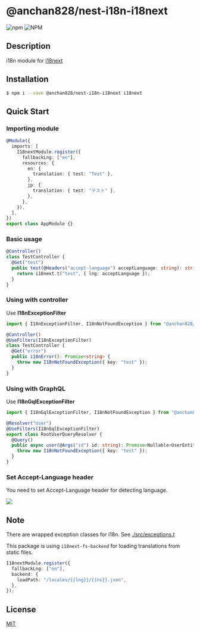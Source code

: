 # @anchan828/nest-i18n-i18next

![npm](https://img.shields.io/npm/v/@anchan828/nest-i18n-i18next.svg)
![NPM](https://img.shields.io/npm/l/@anchan828/nest-i18n-i18next.svg)

## Description

i18n module for [i18next](https://www.i18next.com)

## Installation

```sh
$ npm i --save @anchan828/nest-i18n-i18next i18next
```

## Quick Start

### Importing module

```ts
@Module({
  imports: [
    I18nextModule.register({
      fallbackLng: ["en"],
      resources: {
        en: {
          translation: { test: "Test" },
        },
        jp: {
          translation: { test: "テスト" },
        },
      },
    }),
  ],
})
export class AppModule {}
```

### Basic usage

```ts
@Controller()
class TestController {
  @Get("test")
  public test(@Headers("accept-language") acceptLanguage: string): string {
    return i18next.t("test", { lng: acceptLanguage });
  }
}
```

### Using with controller

Use **I18nExceptionFilter**

```ts
import { I18nExceptionFilter, I18nNotFoundException } from "@anchan828/nest-i18n-i18next";

@Controller()
@UseFilters(I18nExceptionFilter)
class TestController {
  @Get("error")
  public i18nError(): Promise<string> {
    throw new I18nNotFoundException({ key: "test" });
  }
}
```

### Using with GraphQL

Use **I18nGqlExceptionFilter**

```ts
import { I18nGqlExceptionFilter, I18nNotFoundException } from "@anchan828/nest-i18n-i18next";

@Resolver("User")
@UseFilters(I18nGqlExceptionFilter)
export class RootUserQueryResolver {
  @Query()
  public async user(@Args("id") id: string): Promise<Nullable<UserEntity>> {
    throw new I18nNotFoundException({ key: "test" });
  }
}
```

### Set Accept-Language header

You need to set Accept-Language header for detecting language.

![](https://i.gyazo.com/460408102a11c604452dbb4dc89710ae.png)

## Note

There are wrapped exception classes for i18n. See [./src/exceptions.t](./src/exceptions.ts)

This package is using `i18next-fs-backend` for loading translations from static files.

```ts
I18nextModule.register({
  fallbackLng: ["en"],
  backend: {
    loadPath: "/locales/{{lng}}/{{ns}}.json",
  },
});
```

## License

[MIT](LICENSE)
